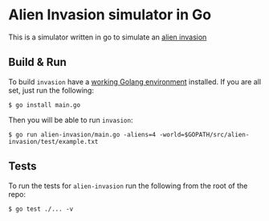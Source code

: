 # Alien Invasion simulator in Go

This is a simulator written in go to simulate an [alien invasion](./CHALLENGE.md)

## Build & Run

To build `invasion` have a [working Golang environment](https://golang.org/doc/install) installed. If you are all set, just run the following:

```
$ go install main.go
```

Then you will be able to run `invasion`:

```
$ go run alien-invasion/main.go -aliens=4 -world=$GOPATH/src/alien-invasion/test/example.txt
```

## Tests

To run the tests for `alien-invasion` run the following from the root of the repo:

```
$ go test ./... -v
```
